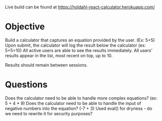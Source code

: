 Live build can be found at https://holdahl-react-calculator.herokuapp.com/

# Objective

Build a calculator that captures an equation provided by the user. (Ex: 5+5)
Upon submit, the calculator will log the result below the calculator (ex: 5+5=10)
All active users are able to see the results immediately.
All users' results appear in the list, most recent on top, up to 10.

Results should remain between sessions.

# Questions

Does the calculator need to be able to handle more complex equations? (ex: 5 + 4 * 9)
Does the calculator need to be able to handle the input of negative numbers into the equation? (-7 + 3)
Used eval() for dryness - do we need to rewrite it for security purposes?